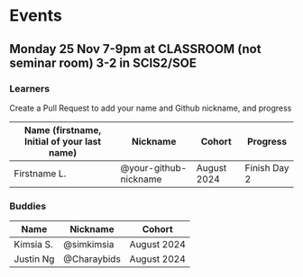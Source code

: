 # Events

## Monday 25 Nov 7-9pm at CLASSROOM (not seminar room) 3-2 in SCIS2/SOE

### Learners
Create a Pull Request to add your name and Github nickname, and progress

| Name (firstname, Initial of your last name) | Nickname | Cohort | Progress |
|------|----------|--------|--------|
|Firstname L.| @your-github-nickname | August 2024 | Finish Day 2 |


### Buddies

| Name | Nickname | Cohort |
|------|----------|--------|
|Kimsia S.| @simkimsia | August 2024 |
|Justin Ng| @Charaybids | August 2024 |
